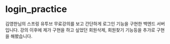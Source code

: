 # login_practice

김영한님의 스프링 유투브 무료강의를 보고 간단하게 로그인 기능을 구현한 백엔드 서버입니다. 강의 이후에 제가 구현을 하고 싶었던 회원삭제, 회원찾기 기능등을 추가로 구현을 해봤습니다.
